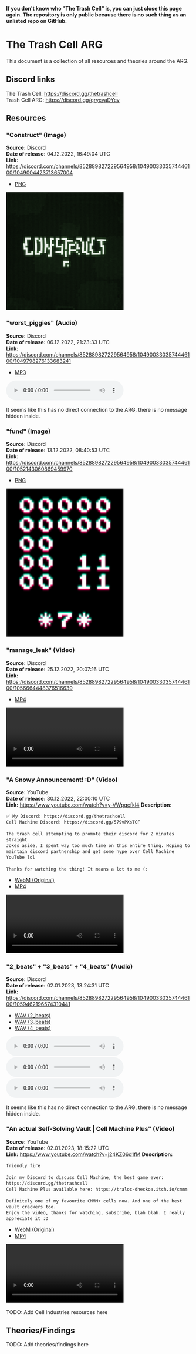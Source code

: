 **If you don't know who "The Trash Cell" is, you can just close this page again. The repository is only public because there is no such thing as an unlisted repo on GitHub.**

# The Trash Cell ARG

This document is a collection of all resources and theories around the ARG.

## Discord links

The Trash Cell: https://discord.gg/thetrashcell <br />
Trash Cell ARG: https://discord.gg/qrycyaDYcv

## Resources

### "Construct" (Image)

**Source:** Discord <br />
**Date of release:** 04.12.2022, 16:49:04 UTC <br />
**Link:** https://discord.com/channels/852889827229564958/1049003303574446100/1049004423713657004
- [PNG](./resources/construct.png)

<img src="./resources/construct.png" alt="Construct" width="320" style="max-width: 100%; height: auto;">

### "worst_piggies" (Audio)

**Source:** Discord <br />
**Date of release:** 06.12.2022, 21:23:33 UTC <br />
**Link:** https://discord.com/channels/852889827229564958/1049003303574446100/1049798276133683241
- [MP3](./resources/worst_piggies.mp3)
  
<audio controls style="width: 320px; max-width: 100%;">
    <source src="./resources/worst_piggies.mp3" type="audio/mpeg">
</audio>

It seems like this has no direct connection to the ARG, there is no message hidden inside.

### "fund" (Image)

**Source:** Discord <br />
**Date of release:** 13.12.2022, 08:40:53 UTC <br />
**Link:** https://discord.com/channels/852889827229564958/1049003303574446100/1052143060869459970
- [PNG](./resources/fund.png)

<img src="./resources/fund.png" alt="Fund" width="320" style="max-width: 100%; height: auto;">

### "manage_leak" (Video)

**Source:** Discord <br />
**Date of release:** 25.12.2022, 20:07:16 UTC <br />
**Link:** https://discord.com/channels/852889827229564958/1049003303574446100/1056664448376516639
- [MP4](./resources/manage_leak.mp4)

<video width="320" height="240" controls style="max-width: 100%; height: auto;">
    <source src="./resources/manage_leak.mp4" type="video/mp4">
</video>

### "A Snowy Announcement! :D" (Video)

**Source:** YouTube <br />
**Date of release:** 30.12.2022, 22:00:10 UTC <br />
**Link:** https://www.youtube.com/watch?v=y-VWpgcfkl4
**Description:** <br />
```
✅ My Discord: https://discord.gg/thetrashcell
Cell Machine Discord: https://discord.gg/579vPXsTCF 

The trash cell attempting to promote their discord for 2 minutes straight
Jokes aside, I spent way too much time on this entire thing. Hoping to maintain discord partnership and get some hype over Cell Machine YouTube lol

Thanks for watching the thing! It means a lot to me (:
```
- [WebM (Original)](./resources/snowy.webm)
- [MP4](./resources/snowy.mp4)

<video width="320" height="240" controls style="max-width: 100%; height: auto;">
    <source src="./resources/snowy.mp4" type="video/mp4">
</video>

### "2_beats" + "3_beats" + "4_beats" (Audio)

**Source:** Discord <br />
**Date of release:** 02.01.2023, 13:24:31 UTC <br />
**Link:** https://discord.com/channels/852889827229564958/1049003303574446100/1059462196574310441
- [WAV (2_beats)](./resources/2_beats.wav)
- [WAV (3_beats)](./resources/3_beats.wav)
- [WAV (4_beats)](./resources/4_beats.wav)

<audio controls style="width: 320px; max-width: 100%;">
    <source src="./resources/2_beats.wav" type="audio/x-wav">
</audio>

<audio controls style="width: 320px; max-width: 100%;">
    <source src="./resources/3_beats.wav" type="audio/x-wav">
</audio>

<audio controls style="width: 320px; max-width: 100%;">
    <source src="./resources/4_beats.wav" type="audio/x-wav">
</audio>

It seems like this has no direct connection to the ARG, there is no message hidden inside.

### "An actual Self-Solving Vault | Cell Machine Plus" (Video)

**Source:** YouTube <br />
**Date of release:** 02.01.2023, 18:15:22 UTC <br />
**Link:** https://www.youtube.com/watch?v=j24KZ06d1fM
**Description:** <br />
```
friendly fire

Join my Discord to discuss Cell Machine, the best game ever: https://discord.gg/thetrashcell
Cell Machine Plus available here: https://traloc-dheckoa.itch.io/cmmm

Definitely one of my favourite CMMM+ cells now. And one of the best vault crackers too.
Enjoy the video, thanks for watching, subscribe, blah blah. I really appreciate it :D
```
- [WebM (Original)](./resources/vault.webm)
- [MP4](./resources/vault.mp4)

<video width="320" height="240" controls style="max-width: 100%; height: auto;">
    <source src="./resources/vault.mp4" type="video/mp4">
</video>

TODO: Add Cell Industries resources here

## Theories/Findings

TODO: Add theories/findings here
